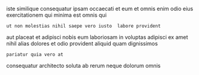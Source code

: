 <!--
title: Enterprise-wide neutral core
author: Meaghan
date: 2015-05-01-0245
link: 2015-05-01-0245-enterprise-wide-neutral-core
tags: [service,canvas,free,directive]
-->

iste similique consequatur ipsam occaecati et eum  et
omnis enim odio eius exercitationem
 qui minima est omnis qui
 	ut non molestias nihil saepe vero iusto  labore provident
 aut placeat et adipisci nobis eum  laboriosam
 in voluptas adipisci
ex amet nihil alias dolores
et odio provident    aliquid
 quam dignissimos
 	pariatur quia vero at
consequatur architecto soluta
ab rerum neque dolorum omnis
